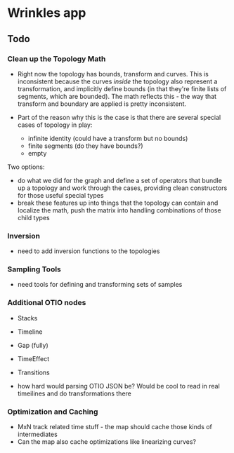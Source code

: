 # Wrinkles app

## Todo

### Clean up the Topology Math

- Right now the topology has bounds, transform and curves.  This is
  inconsistent because the curves _inside_ the topology also represent a
  transformation, and implicitly define bounds (in that they're finite lists of
  segments, which are bounded).  The math reflects this - the way that
  transform and boundary are applied is pretty inconsistent.

- Part of the reason why this is the case is that there are several special
  cases of topology in play:
    - infinite identity (could have a transform but no bounds)
    - finite segments (do they have bounds?)
    - empty

Two options:
* do what we did for the graph and define a set of operators that bundle up a
  topology and work through the cases, providing clean constructors for those
  useful special types
* break these features up into things that the topology can contain and
  localize the math, push the matrix into handling combinations of those child
  types

### Inversion

* need to add inversion functions to the topologies

### Sampling Tools

* need tools for defining and transforming sets of samples

### Additional OTIO nodes

* Stacks
* Timeline
* Gap (fully)
* TimeEffect
* Transitions

* how hard would parsing OTIO JSON be?  Would be cool to read in real
  timeilines and do transformations there

### Optimization and Caching

* MxN track related time stuff - the map should cache those kinds of intermediates
* Can the map also cache optimizations like linearizing curves?


